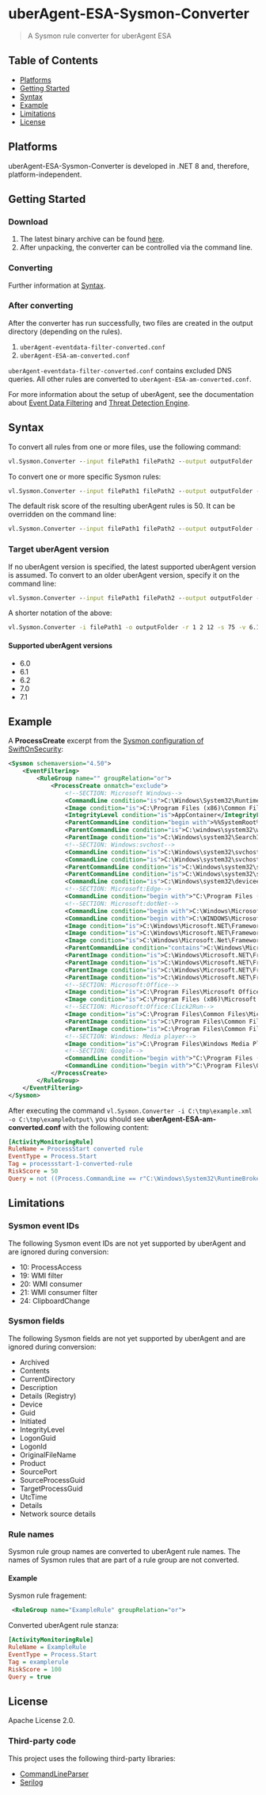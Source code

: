 
# uberAgent-ESA-Sysmon-Converter
> A Sysmon rule converter for uberAgent ESA

## Table of Contents

- [Platforms](#platforms)
- [Getting Started](#getting-started)
- [Syntax](#syntax)
- [Example](#example)
- [Limitations](#limitations)
- [License](#license)


## Platforms
uberAgent-ESA-Sysmon-Converter is developed in .NET 8 and, therefore, platform-independent.

## Getting Started
### Download

 1. The latest binary archive can be found [here](https://github.com/vastlimits/uberAgent-ESA-Sysmon-Converter/releases/tag/v1.2.0).
 2. After unpacking, the converter can be controlled via the command line.

### Converting
Further information at [Syntax](#syntax).

### After converting
After the converter has run successfully, two files are created in the output directory (depending on the rules).

 1. `uberAgent-eventdata-filter-converted.conf`
 2. `uberAgent-ESA-am-converted.conf`

`uberAgent-eventdata-filter-converted.conf` contains excluded DNS queries. All other rules are converted to `uberAgent-ESA-am-converted.conf`.

For more information about the setup of uberAgent, see the documentation about [Event Data Filtering](https://uberagent.com/docs/uberagent/latest/uxm-features-configuration/event-data-filtering/) and [Threat Detection Engine](https://uberagent.com/docs/uberagent/latest/esa-features-configuration/threat-detection-engine/).


## Syntax

To convert all rules from one or more files, use the following command:
```cmd
vl.Sysmon.Converter --input filePath1 filePath2 --output outputFolder
```

To convert one or more specific Sysmon rules:
```cmd
vl.Sysmon.Converter --input filePath1 filePath2 --output outputFolder --rule 1 2 12
```

The default risk score of the resulting uberAgent rules is 50. It can be overridden on the command line:
```cmd
vl.Sysmon.Converter --input filePath1 filePath2 --output outputFolder --rule 1 2 12 --score 75
```

### Target uberAgent version

If no uberAgent version is specified, the latest supported uberAgent version is assumed. To convert to an older uberAgent version, specify it on the command line:

```cmd
vl.Sysmon.Converter --input filePath1 filePath2 --output outputFolder --rule 1 2 12 --score 75 --version 6.1
```

A shorter notation of the above:
```cmd
vl.Sysmon.Converter -i filePath1 -o outputFolder -r 1 2 12 -s 75 -v 6.1
```

#### Supported uberAgent versions
- 6.0
- 6.1
- 6.2
- 7.0
- 7.1

## Example
A **ProcessCreate** excerpt from the [Sysmon configuration of SwiftOnSecurity](https://github.com/SwiftOnSecurity/sysmon-config):
```  xml
<Sysmon schemaversion="4.50">
	<EventFiltering>
        <RuleGroup name="" groupRelation="or">
            <ProcessCreate onmatch="exclude">
                <!--SECTION: Microsoft Windows-->
                <CommandLine condition="is">C:\Windows\System32\RuntimeBroker.exe -Embedding</CommandLine> <!--Windows:Apps permissions [ https://fossbytes.com/runtime-broker-process-windows-10/ ] -->
                <Image condition="is">C:\Program Files (x86)\Common Files\microsoft shared\ink\TabTip32.exe</Image> <!--Windows: Touch Keyboard and Handwriting Panel Helper-->
                <IntegrityLevel condition="is">AppContainer</IntegrityLevel> <!--Windows: Don't care about sandboxed processes right now. Will need to revisit this decision.-->
                <ParentCommandLine condition="begin with">%%SystemRoot%%\system32\csrss.exe ObjectDirectory=\Windows</ParentCommandLine> <!--Windows:CommandShell: Triggered when programs use the command shell, but doesn't provide attribution for what caused it-->
                <ParentCommandLine condition="is">C:\windows\system32\wermgr.exe -queuereporting</ParentCommandLine> <!--Windows:Windows error reporting/telemetry-->
                <ParentImage condition="is">C:\Windows\system32\SearchIndexer.exe</ParentImage> <!--Windows:Search: Launches many uninteresting sub-processes-->
                <!--SECTION: Windows:svchost-->
                <CommandLine condition="is">C:\Windows\system32\svchost.exe -k appmodel -s StateRepository</CommandLine>
                <CommandLine condition="is">C:\Windows\system32\svchost.exe -k wsappx</CommandLine> <!--Windows:Apps [ https://www.howtogeek.com/320261/what-is-wsappx-and-why-is-it-running-on-my-pc/ ] -->
                <ParentCommandLine condition="is">C:\Windows\system32\svchost.exe -k netsvcs</ParentCommandLine> <!--Windows: Network services: Spawns Consent.exe-->
                <ParentCommandLine condition="is">C:\Windows\system32\svchost.exe -k localSystemNetworkRestricted</ParentCommandLine> <!--Windows-->
                <CommandLine condition="is">C:\Windows\system32\deviceenroller.exe /c /AutoEnrollMDM</CommandLine> <!--Windows: AzureAD device enrollment agent-->
                <!--SECTION: Microsoft:Edge-->
                <CommandLine condition="begin with">"C:\Program Files (x86)\Microsoft\Edge Dev\Application\msedge.exe" --type=</CommandLine>
                <!--SECTION: Microsoft:dotNet-->
                <CommandLine condition="begin with">C:\Windows\Microsoft.NET\Framework\v4.0.30319\ngen.exe</CommandLine> <!--Microsoft:DotNet-->
                <CommandLine condition="begin with">C:\WINDOWS\Microsoft.NET\Framework64\v4.0.30319\Ngen.exe</CommandLine> <!--Microsoft:DotNet-->
                <Image condition="is">C:\Windows\Microsoft.NET\Framework64\v4.0.30319\mscorsvw.exe</Image> <!--Microsoft:DotNet-->
                <Image condition="is">C:\Windows\Microsoft.NET\Framework\v4.0.30319\mscorsvw.exe</Image> <!--Microsoft:DotNet-->
                <Image condition="is">C:\Windows\Microsoft.Net\Framework64\v3.0\WPF\PresentationFontCache.exe</Image> <!--Windows: Font cache service-->
                <ParentCommandLine condition="contains">C:\Windows\Microsoft.NET\Framework64\v4.0.30319\ngentask.exe</ParentCommandLine>
                <ParentImage condition="is">C:\Windows\Microsoft.NET\Framework64\v4.0.30319\mscorsvw.exe</ParentImage> <!--Microsoft:DotNet-->
                <ParentImage condition="is">C:\Windows\Microsoft.NET\Framework64\v4.0.30319\ngentask.exe</ParentImage> <!--Microsoft:DotNet-->
                <ParentImage condition="is">C:\Windows\Microsoft.NET\Framework\v4.0.30319\mscorsvw.exe</ParentImage> <!--Microsoft:DotNet-->
                <ParentImage condition="is">C:\Windows\Microsoft.NET\Framework\v4.0.30319\ngentask.exe</ParentImage> <!--Microsoft:DotNet: Spawns thousands of ngen.exe processes-->
                <!--SECTION: Microsoft:Office-->
                <Image condition="is">C:\Program Files\Microsoft Office\Office16\MSOSYNC.EXE</Image> <!--Microsoft:Office: Background process for SharePoint/Office365 connectivity-->
                <Image condition="is">C:\Program Files (x86)\Microsoft Office\Office16\MSOSYNC.EXE</Image> <!--Microsoft:Office: Background process for SharePoint/Office365 connectivity-->
                <!--SECTION: Microsoft:Office:Click2Run-->
                <Image condition="is">C:\Program Files\Common Files\Microsoft Shared\ClickToRun\OfficeC2RClient.exe</Image> <!--Microsoft:Office: Background process-->
                <ParentImage condition="is">C:\Program Files\Common Files\Microsoft Shared\ClickToRun\OfficeClickToRun.exe</ParentImage> <!--Microsoft:Office: Background process-->
                <ParentImage condition="is">C:\Program Files\Common Files\Microsoft Shared\ClickToRun\OfficeC2RClient.exe</ParentImage> <!--Microsoft:Office: Background process-->
                <!--SECTION: Windows: Media player-->
                <Image condition="is">C:\Program Files\Windows Media Player\wmpnscfg.exe</Image> <!--Windows: Windows Media Player Network Sharing Service Configuration Application-->
                <!--SECTION: Google-->
                <CommandLine condition="begin with">"C:\Program Files (x86)\Google\Chrome\Application\chrome.exe" --type=</CommandLine> <!--Google:Chrome: massive command-line arguments-->
                <CommandLine condition="begin with">"C:\Program Files\Google\Chrome\Application\chrome.exe" --type=</CommandLine> <!--Google:Chrome: massive command-line arguments-->
            </ProcessCreate>
        </RuleGroup>
	</EventFiltering>
</Sysmon>
```
After executing the command `vl.Sysmon.Converter -i C:\tmp\example.xml -o C:\tmp\exampleOutput\`
you should see **uberAgent-ESA-am-converted.conf** with the following content: 

```  ini
[ActivityMonitoringRule]
RuleName = ProcessStart converted rule
EventType = Process.Start
Tag = processstart-1-converted-rule
RiskScore = 50
Query = not ((Process.CommandLine == r"C:\Windows\System32\RuntimeBroker.exe -Embedding" or Process.Path == r"C:\Program Files (x86)\Common Files\microsoft shared\ink\TabTip32.exe" or istartswith(Parent.CommandLine, r"%SystemRoot%\system32\csrss.exe ObjectDirectory=\Windows") or Parent.CommandLine == r"C:\windows\system32\wermgr.exe -queuereporting" or Parent.Path == r"C:\Windows\system32\SearchIndexer.exe" or Process.CommandLine == r"C:\Windows\system32\svchost.exe -k appmodel -s StateRepository" or Process.CommandLine == r"C:\Windows\system32\svchost.exe -k wsappx" or Parent.CommandLine == r"C:\Windows\system32\svchost.exe -k netsvcs" or Parent.CommandLine == r"C:\Windows\system32\svchost.exe -k localSystemNetworkRestricted" or Process.CommandLine == r"C:\Windows\system32\deviceenroller.exe /c /AutoEnrollMDM" or istartswith(Process.CommandLine, r"\"C:\Program Files (x86)\Microsoft\Edge Dev\Application\msedge.exe\" --type=") or istartswith(Process.CommandLine, r"C:\Windows\Microsoft.NET\Framework\v4.0.30319\ngen.exe") or istartswith(Process.CommandLine, r"C:\WINDOWS\Microsoft.NET\Framework64\v4.0.30319\Ngen.exe") or Process.Path == r"C:\Windows\Microsoft.NET\Framework64\v4.0.30319\mscorsvw.exe" or Process.Path == r"C:\Windows\Microsoft.NET\Framework\v4.0.30319\mscorsvw.exe" or Process.Path == r"C:\Windows\Microsoft.Net\Framework64\v3.0\WPF\PresentationFontCache.exe" or icontains(Parent.CommandLine, r"C:\Windows\Microsoft.NET\Framework64\v4.0.30319\ngentask.exe") or Parent.Path == r"C:\Windows\Microsoft.NET\Framework64\v4.0.30319\mscorsvw.exe" or Parent.Path == r"C:\Windows\Microsoft.NET\Framework64\v4.0.30319\ngentask.exe" or Parent.Path == r"C:\Windows\Microsoft.NET\Framework\v4.0.30319\mscorsvw.exe" or Parent.Path == r"C:\Windows\Microsoft.NET\Framework\v4.0.30319\ngentask.exe" or Process.Path == r"C:\Program Files\Microsoft Office\Office16\MSOSYNC.EXE" or Process.Path == r"C:\Program Files (x86)\Microsoft Office\Office16\MSOSYNC.EXE" or Process.Path == r"C:\Program Files\Common Files\Microsoft Shared\ClickToRun\OfficeC2RClient.exe" or Parent.Path == r"C:\Program Files\Common Files\Microsoft Shared\ClickToRun\OfficeClickToRun.exe" or Parent.Path == r"C:\Program Files\Common Files\Microsoft Shared\ClickToRun\OfficeC2RClient.exe" or Process.Path == r"C:\Program Files\Windows Media Player\wmpnscfg.exe" or istartswith(Process.CommandLine, r"\"C:\Program Files (x86)\Google\Chrome\Application\chrome.exe\" --type=") or istartswith(Process.CommandLine, r"\"C:\Program Files\Google\Chrome\Application\chrome.exe\" --type=")))
```

## Limitations

### Sysmon event IDs

The following Sysmon event IDs are not yet supported by uberAgent and are ignored during conversion:

- 10: ProcessAccess
- 19: WMI filter
- 20: WMI consumer
- 21: WMI consumer filter
- 24: ClipboardChange

### Sysmon fields

The following Sysmon fields are not yet supported by uberAgent and are ignored during conversion:

- Archived
- Contents
- CurrentDirectory
- Description
- Details (Registry)
- Device
- Guid
- Initiated
- IntegrityLevel
- LogonGuid
- LogonId
- OriginalFileName
- Product
- SourcePort
- SourceProcessGuid
- TargetProcessGuid
- UtcTime
- Details
- Network source details

### Rule names

Sysmon rule group names are converted to uberAgent rule names. The names of Sysmon rules that are part of a rule group are not converted.

#### Example

Sysmon rule fragement:

```xml
 <RuleGroup name="ExampleRule" groupRelation="or">
```

Converted uberAgent rule stanza:

```  ini
[ActivityMonitoringRule]
RuleName = ExampleRule
EventType = Process.Start
Tag = examplerule
RiskScore = 100
Query = true
```


## License
Apache License 2.0.

### Third-party code
This project uses the following third-party libraries:

- [CommandLineParser](https://github.com/commandlineparser/commandline)
- [Serilog](https://serilog.net/)
